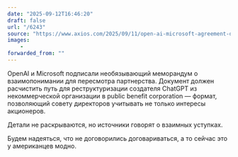 ```yaml
---
date: "2025-09-12T16:46:20"
draft: false
url: "/6243"
source: "https://www.axios.com/2025/09/11/open-ai-microsoft-agreement-deal"
images:
    -
forwarded_from: ""
---
```


OpenAI и Microsoft подписали необязывающий меморандум о взаимопонимании для пересмотра партнерства. Документ должен расчистить путь для реструктуризации создателя ChatGPT из некоммерческой организации в public benefit corporation — формат, позволяющий совету директоров учитывать не только интересы акционеров.

Детали не раскрываются, но источники говорят о взаимных уступках.

Будем надеяться, что не договорились договариваться, а то сейчас это у американцев модно.
